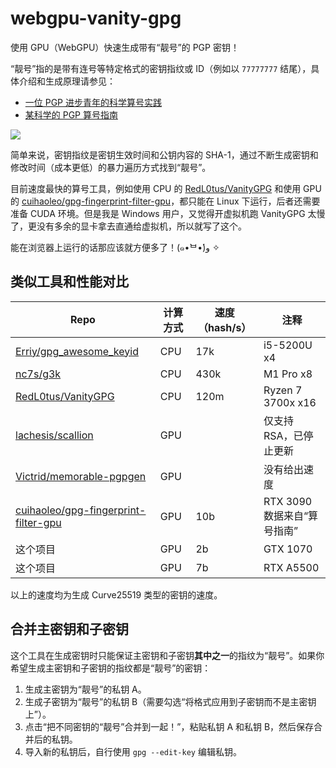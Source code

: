 # webgpu-vanity-gpg

使用 GPU（WebGPU）快速生成带有“靓号”的 PGP 密钥！

“靓号”指的是带有连号等特定格式的密钥指纹或 ID（例如以 `77777777` 结尾），具体介绍和生成原理请参见：

* [一位 PGP 进步青年的科学算号实践](https://www.douban.com/note/763978955/)
* [某科学的 PGP 算号指南](https://blog.dejavu.moe/posts/the-scientific-vanity-pgp-counting-guide/)

![](https://github.com/user-attachments/assets/e6364d93-fffe-4fcd-9857-b70155e6f476)

简单来说，密钥指纹是密钥生效时间和公钥内容的 SHA-1，通过不断生成密钥和修改时间（成本更低）的暴力遍历方式找到“靓号”。

目前速度最快的算号工具，例如使用 CPU 的 [RedL0tus/VanityGPG](https://github.com/RedL0tus/VanityGPG) 和使用 GPU 的 [cuihaoleo/gpg-fingerprint-filter-gpu](https://github.com/cuihaoleo/gpg-fingerprint-filter-gpu)，都只能在 Linux 下运行，后者还需要准备 CUDA 环境。但是我是 Windows 用户，又觉得开虚拟机跑 VanityGPG 太慢了，更没有多余的显卡拿去直通给虚拟机，所以就写了这个。

能在浏览器上运行的话那应该就方便多了！(๑•̀ᄇ•́)و ✧

## 类似工具和性能对比

| Repo | 计算方式 | 速度（hash/s） | 注释 |
| - | - | - | - |
| [Erriy/gpg_awesome_keyid](https://github.com/Erriy/gpg_awesome_keyid) | CPU | 17k | i5-5200U x4 |
| [nc7s/g3k](https://github.com/nc7s/g3k) | CPU | 430k | M1 Pro x8 |
| [RedL0tus/VanityGPG](https://github.com/RedL0tus/VanityGPG) | CPU | 120m | Ryzen 7 3700x x16 |
| [lachesis/scallion](https://github.com/lachesis/scallion) | GPU |  | 仅支持 RSA，已停止更新 |
| [Victrid/memorable-pgpgen](https://github.com/Victrid/memorable-pgpgen) | GPU |  | 没有给出速度 |
| [cuihaoleo/gpg-fingerprint-filter-gpu](https://github.com/cuihaoleo/gpg-fingerprint-filter-gpu) | GPU | 10b | RTX 3090 数据来自“算号指南” |
| 这个项目 | GPU | 2b | GTX 1070 |
| 这个项目 | GPU | 7b | RTX A5500 |

以上的速度均为生成 Curve25519 类型的密钥的速度。

## 合并主密钥和子密钥

这个工具在生成密钥时只能保证主密钥和子密钥**其中之一**的指纹为“靓号”。如果你希望生成主密钥和子密钥的指纹都是“靓号”的密钥：

1. 生成主密钥为“靓号”的私钥 A。
2. 生成子密钥为“靓号”的私钥 B（需要勾选“将格式应用到子密钥而不是主密钥上”）。
3. 点击“把不同密钥的“靓号”合并到一起！”，粘贴私钥 A 和私钥 B，然后保存合并后的私钥。
4. 导入新的私钥后，自行使用 `gpg --edit-key` 编辑私钥。
